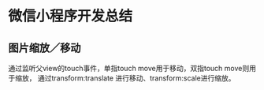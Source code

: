 # 微信小程序开发总结

## 图片缩放／移动

通过监听父view的touch事件，单指touch move用于移动，双指touch move则用于缩放， 通过transform:translate 进行移动、transform:scale进行缩放。
